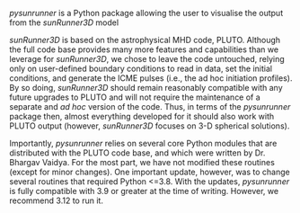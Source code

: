 *pysunrunner* is a Python package allowing the user to visualise the output from the *sunRunner3D* model 

*sunRunner3D* is based on the astrophysical MHD code, PLUTO. Although the full code base provides many more features and capabilities than we leverage for *sunRunner3D*, we chose to leave the code untouched, relying only on user-defined boundary conditions to read in data, set the initial conditions, and generate the ICME pulses (i.e., the ad hoc initiation profiles). By so doing, *sunRunner3D* should remain reasonably compatible with any future upgrades to PLUTO and will not require the maintenance of a separate and *ad hoc* version of the code. Thus, in terms of the *pysunrunner* package then, almost everything developed for it should also work with PLUTO output (however, *sunRunner3D* focuses on 3-D spherical solutions). 

Importantly, *pysunrunner* relies on several core Python modules that are distributed with the PLUTO code base, and which were written by Dr. Bhargav Vaidya. For the most part, we have not modified these routines (except for minor changes). One important update, however, was to change several routines that required Python <=3.8. With the updates, *pysunrunner* is fully compatible with 3.9 or greater at the time of writing. However, we recommend 3.12 to run it.
